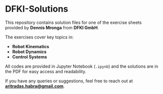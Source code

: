 # DFKI-Solutions

This repository contains solution files for one of the exercise sheets provided by **Dennis Mronga** from **DFKI GmbH**.

The exercises cover key topics in:
- **Robot Kinematics**
- **Robot Dynamics**
- **Control Systems**

All codes are provided in Jupyter Notebook (`.ipynb`) and the solutions are in the PDF for easy access and readability.

If you have any queries or suggestions, feel free to reach out at **aritradas.habra@gmail.com**.
